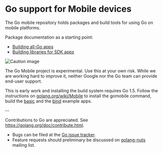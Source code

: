 # Go support for Mobile devices

The Go mobile repository holds packages and build tools for using Go on mobile platforms.

Package documentation as a starting point:

- [Building all-Go apps](https://github.com/StratisIOT/gomobile/app)
- [Building libraries for SDK apps](https://github.com/StratisIOT/gomobile/cmd/gobind)

![Caution image](doc/caution.png)

The Go Mobile project is experimental. Use this at your own risk.
While we are working hard to improve it, neither Google nor the Go
team can provide end-user support.

This is early work and installing the build system requires Go 1.5.
Follow the instructions on
[golang.org/wiki/Mobile](https://golang.org/wiki/Mobile)
to install the gomobile command, build the
[basic](https://github.com/StratisIOT/gomobile/example/basic)
and the [bind](https://github.com/StratisIOT/gomobile/example/bind) example apps.

--

Contributions to Go are appreciated. See https://golang.org/doc/contribute.html.

* Bugs can be filed at the [Go issue tracker](https://golang.org/issue/new?title=x/mobile:+).
* Feature requests should preliminary be discussed on
[golang-nuts](https://groups.google.com/forum/#!forum/golang-nuts)
mailing list.
